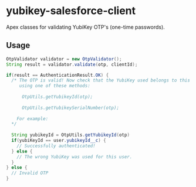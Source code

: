 yubikey-salesforce-client
=========================

Apex classes for validating YubiKey OTP's (one-time passwords).

## Usage
``` java
OtpValidator validator = new OtpValidator();
String result = validator.validate(otp, clientId);

if(result == AuthenticationResult.OK) {
  /* The OTP is valid! Now check that the YubiKey used belongs to this user,
     using one of these methods:
  
      OtpUtils.getYubikeyId(otp);
      
      OtpUtils.getYubikeySerialNumber(otp);
      
    For example:
  */
  
  String yubikeyId = OtpUtils.getYubikeyId(otp)
  if(yubiKeyId == user.yubikeyId__c) {
    // Successfully authenticated!
  } else {
    // The wrong YubiKey was used for this user.
  }
} else {
  // Invalid OTP
}
```
